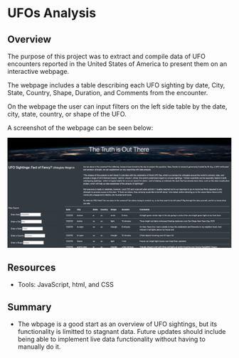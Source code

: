 # UFOs Analysis

## Overview

The purpose of this project was to extract and compile data of UFO encounters reported in the United States of America to present them on an interactive webpage. 

The webpage includes a table describing each UFO sighting by date, City, State, Country, Shape, Duration, and Comments from the encounter. 

On the webpage the user can input filters on the left side table by the date, city, state, country, or shape of the UFO.

A screenshot of the webpage can be seen below: 

![UFO Overview](https://github.com/MariaGarzon/UFOs/blob/90dafecc99d7831130bc9868f7386d0b737aa94a/Resources/UFO_Overview.png)

## Resources

- Tools: JavaScript, html, and CSS 

## Summary 

- The wbpage is a good start as an overview of UFO sightings, but its functionality is limitted to stagnant data. Future updates should include being able to implement live data functionality without having to manually do it. 
